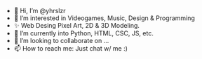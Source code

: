 - 👋 Hi, I’m @yhrslzr
- 👀 I’m interested in Videogames, Music, Design & Programming
- ✨ Web Desing Pixel Art, 2D & 3D Modeling.
- 🌱 I’m currently into Python, HTML, CSC, JS, etc.
- 💞️ I’m looking to collaborate on ...
- 📫 How to reach me: Just chat w/ me :)

<!---
yhrslzr/yhrslzr is a ✨ special ✨ repository because its `README.md` (this file) appears on your GitHub profile.
You can click the Preview link to take a look at your changes.
--->
